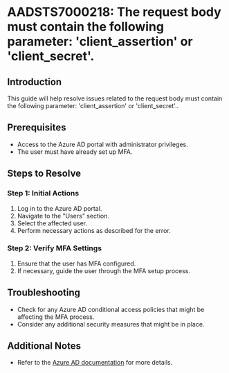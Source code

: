 
# AADSTS7000218: The request body must contain the following parameter: 'client_assertion' or 'client_secret'.

## Introduction
This guide will help resolve issues related to the request body must contain the following parameter: 'client_assertion' or 'client_secret'..

## Prerequisites
- Access to the Azure AD portal with administrator privileges.
- The user must have already set up MFA.

## Steps to Resolve

### Step 1: Initial Actions
1. Log in to the Azure AD portal.
2. Navigate to the "Users" section.
3. Select the affected user.
4. Perform necessary actions as described for the error.

### Step 2: Verify MFA Settings
1. Ensure that the user has MFA configured.
2. If necessary, guide the user through the MFA setup process.

## Troubleshooting
- Check for any Azure AD conditional access policies that might be affecting the MFA process.
- Consider any additional security measures that might be in place.

## Additional Notes
- Refer to the [Azure AD documentation](https://learn.microsoft.com/en-us/azure/active-directory/) for more details.
